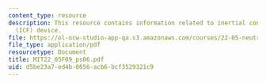 ```yaml
---
content_type: resource
description: This resource contains information related to inertial confinement fusion
  (ICF) device.
file: https://ol-ocw-studio-app-qa.s3.amazonaws.com/courses/22-05-neutron-science-and-reactor-physics-fall-2009/d5be23a7ed4b0656acb6bcf3529321c9_MIT22_05F09_ps06.pdf
file_type: application/pdf
resourcetype: Document
title: MIT22_05F09_ps06.pdf
uid: d5be23a7-ed4b-0656-acb6-bcf3529321c9
---
```


